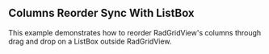## Columns Reorder Sync With ListBox
This example demonstrates how to reorder RadGridView's columns through drag and drop on a ListBox outside RadGridView.

[//]: <KeyWords: synchronously, drag, drop>
